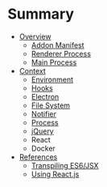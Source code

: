 # Summary

* [Overview](README.md)
   * [Addon Manifest](overview/addon_manifest.md)
   * [Renderer Process](overview/renderer_process.md)
   * [Main Process](overview/main_process.md)
* [Context](context/README.md)
   * [Environment](context/context/environment.md)
   * [Hooks](context/hooks.md)
   * [Electron](context/context/electron.md)
   * [File System](context/context/file_system.md)
   * [Notifier](context/context/notifier.md)
   * [Process](context/context/process.md)
   * [jQuery](context/context/jquery.md)
   * React
   * Docker
* [References](references/README.md)
   * [Transpiling ES6/JSX](references/transpiling.md)
   * [Using React.js](references/using_reactjs.md)

